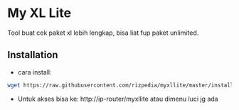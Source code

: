 # My XL Lite

Tool buat cek paket xl lebih lengkap, bisa liat fup paket unlimited.

## Installation

- cara install:

```sh
wget https://raw.githubusercontent.com/rizpedia/myxllite/master/installer.sh && chmod +x ./installer.sh && ./installer.sh
```

- Untuk akses bisa ke: http://ip-router/myxllite atau dimenu luci jg ada
